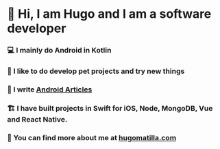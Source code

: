 # 👋 Hi, I am Hugo and I am a software developer

### 💻 I mainly do Android in Kotlin

### 🧪 I like to do develop pet projects and try new things

### 📝 I write [Android Articles](https://hugomatilla.com/blog)

### 🏗 I have built projects in Swift for iOS, Node, MongoDB, Vue and React Native.

### 👀 You can find more about me at [hugomatilla.com](https://hugomatilla.com)


<!--
**HugoMatilla/HugoMatilla** is a ✨ _special_ ✨ repository because its `README.md` (this file) appears on your GitHub profile.

Here are some ideas to get you started:

- 🔭 I’m currently working on ...
- 🌱 I’m currently learning ...
- 👯 I’m looking to collaborate on ...
- 🤔 I’m looking for help with ...
- 💬 Ask me about ...
- 📫 How to reach me: ...
- 😄 Pronouns: ...
- ⚡ Fun fact: ...
-->
